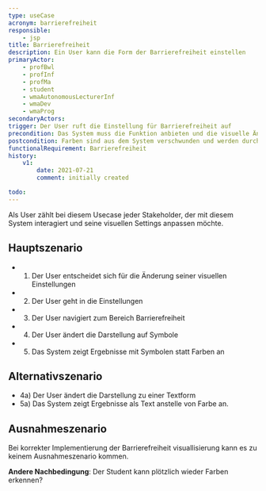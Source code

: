 ```yaml
---
type: useCase
acronym: barrierefreiheit
responsible: 
    - jsp
title: Barrierefreiheit
description: Ein User kann die Form der Barrierefreiheit einstellen
primaryActor: 
    - profBwl
    - profInf
    - profMa
    - student
    - wmaAutonomousLecturerInf
    - wmaDev
    - wmaProg
secondaryActors:
trigger: Der User ruft die Einstellung für Barrierefreiheit auf
precondition: Das System muss die Funktion anbieten und die visuelle Änderung vornehmen können
postcondition: Farben sind aus dem System verschwunden und werden durch Symbole/Text ersetzt
functionalRequirement: Barrierefreiheit
history:
    v1:
        date: 2021-07-21
        comment: initially created

todo: 
---
```


Als User zählt bei diesem Usecase jeder Stakeholder, der mit diesem System interagiert und seine visuellen Settings anpassen möchte.

## Hauptszenario

* 1) Der User entscheidet sich für die Änderung seiner visuellen Einstellungen
* 2) Der User geht in die Einstellungen
* 3) Der User navigiert zum Bereich Barrierefreiheit
* 4) Der User ändert die Darstellung auf Symbole
* 5) Das System zeigt Ergebnisse mit Symbolen statt Farben an

## Alternativszenario

* 4a) Der User ändert die Darstellung zu einer Textform
* 5a) Das System zeigt Ergebnisse als Text anstelle von Farbe an.

## Ausnahmeszenario 

Bei korrekter Implementierung der Barrierefreiheit visuallisierung kann es zu keinem Ausnahmeszenario kommen.

**Andere Nachbedingung**: Der Student kann plötzlich wieder Farben erkennen?




